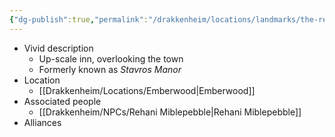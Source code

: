 ```yaml
---
{"dg-publish":true,"permalink":"/drakkenheim/locations/landmarks/the-red-lion/","tags":["Landmark"]}
---
```


- Vivid description
	- Up-scale inn, overlooking the town
	- Formerly known as *Stavros Manor*
- Location
	- [[Drakkenheim/Locations/Emberwood\|Emberwood]]
- Associated people
	- [[Drakkenheim/NPCs/Rehani Miblepebble\|Rehani Miblepebble]]
- Alliances